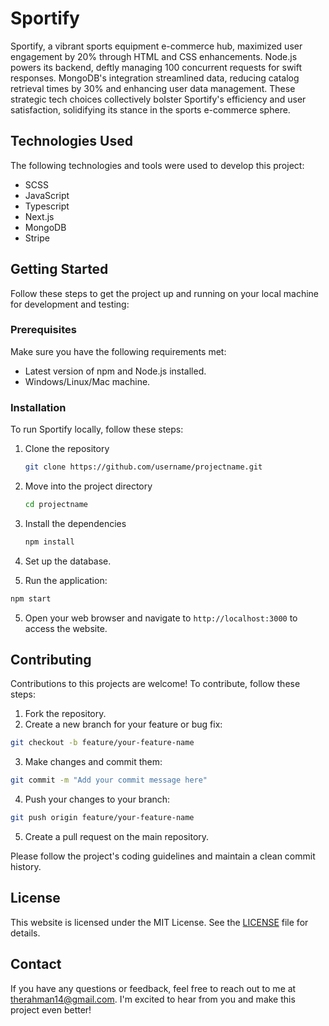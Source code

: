 # Sportify

Sportify, a vibrant sports equipment e-commerce hub, maximized user engagement by 20% through HTML and CSS enhancements. Node.js powers its backend, deftly managing 100 concurrent requests for swift responses. MongoDB's integration streamlined data, reducing catalog retrieval times by 30% and enhancing user data management. These strategic tech choices collectively bolster Sportify's efficiency and user satisfaction, solidifying its stance in the sports e-commerce sphere.

## Technologies Used

The following technologies and tools were used to develop this project:

- SCSS
- JavaScript
- Typescript
- Next.js
- MongoDB
- Stripe

## Getting Started

Follow these steps to get the project up and running on your local machine for development and testing:

### Prerequisites

Make sure you have the following requirements met:

- Latest version of npm and Node.js installed.
- Windows/Linux/Mac machine.

### Installation

To run Sportify locally, follow these steps:

1. Clone the repository

   ```bash
   git clone https://github.com/username/projectname.git
   ```

2. Move into the project directory

   ```bash
   cd projectname
   ```

3. Install the dependencies

   ```bash
   npm install
   ```

4. Set up the database.
5. Run the application:

```bash
npm start
```

5. Open your web browser and navigate to `http://localhost:3000` to access the website.

## Contributing

Contributions to this projects are welcome! To contribute, follow these steps:

1. Fork the repository.
2. Create a new branch for your feature or bug fix:

```bash
git checkout -b feature/your-feature-name
```

3. Make changes and commit them:

```bash
git commit -m "Add your commit message here"
```

4. Push your changes to your branch:

```bash
git push origin feature/your-feature-name
```

5. Create a pull request on the main repository.

Please follow the project's coding guidelines and maintain a clean commit history.

## License

This website is licensed under the MIT License. See the [LICENSE](LICENSE) file for details.

## Contact

If you have any questions or feedback, feel free to reach out to me at therahman14@gmail.com. I'm excited to hear from you and make this project even better!

